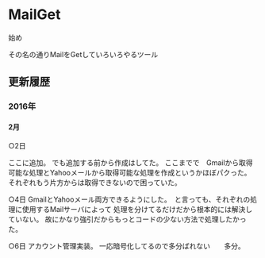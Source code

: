 # MailGet
始め

その名の通りMailをGetしていろいろやるツール

<h2>更新履歴</h2>

<h3>2016年</h3>

<h4>2月</h4>

○2日

ここに追加。
でも追加する前から作成はしてた。
ここまでで　Gmailから取得可能な処理とYahooメールから取得可能な処理を作成というかほぼパクった。
それぞれもう片方からは取得できないので困っていた。

○4日
GmailとYahooメール両方できるようにした。　と言っても、それぞれの処理に使用するMailサーバによって
処理を分けてるだけだから根本的には解決していない。
故にかなり強引だからもっとコードの少ない方法で処理したかった。

○6日
アカウント管理実装。
一応暗号化してるので多分ばれない　　多分。



